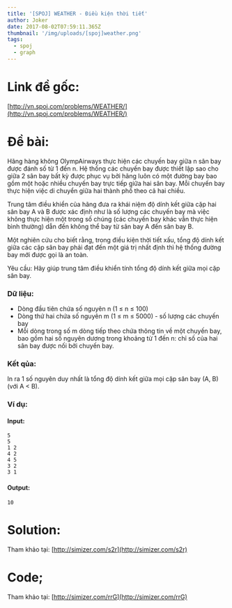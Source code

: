 ```yaml
---
title: '[SPOJ] WEATHER - Điều kiện thời tiết'
author: Joker
date: 2017-08-02T07:59:11.365Z
thumbnail: '/img/uploads/[spoj]weather.png'
tags:
  - spoj
  - graph
---
```

# Link đề gốc:

[http://vn.spoj.com/problems/WEATHER/](http://vn.spoj.com/problems/WEATHER/)

# Đề bài:

Hãng hàng không OlympAirways thực hiện các chuyến bay giữa n sân bay được đánh số từ 1 đến n. Hệ thống các chuyến bay được thiết lập sao cho giữa 2 sân bay bất kỳ được phục vụ bởi hãng luôn có một đường bay bao gồm một hoặc nhiều chuyến bay trực tiếp giữa hai sân bay. Mỗi chuyến bay thực hiện việc di chuyển giữa hai thành phố theo cả hai chiều.

Trung tâm điều khiển của hãng đưa ra khái niệm độ dính kết giữa cặp hai sân bay A và B được xác định như là số lượng các chuyến bay mà việc không thực hiện một trong số chúng \(các chuyến bay khác vẫn thực hiện bình thường\) dẫn đến không thể bay từ sân bay A đến sân bay B.

Một nghiên cứu cho biết rằng, trong điều kiện thời tiết xấu, tổng độ dính kết giữa các cặp sân bay phải đạt đến một giá trị nhất định thì hệ thống đường bay mới được gọi là an toàn.

Yêu cầu: Hãy giúp trung tâm điều khiển tính tổng độ dính kết giữa mọi cặp sân bay.

### Dữ liệu:

* Dòng đầu tiên chứa số nguyên n \(1 ≤ n ≤ 100\)
* Dòng thứ hai chứa số nguyên m \(1 ≤ m ≤ 5000\) - số lượng các chuyến bay
* Mỗi dòng trong số m dòng tiếp theo chứa thông tin về một chuyến bay, bao gồm hai số nguyên dương trong khoảng từ 1 đến n: chỉ số của hai sân bay được nối bởi chuyến bay.

### Kết qủa:

In ra 1 số nguyên duy nhất là tổng độ dính kết giữa mọi cặp sân bay \(A, B\) \(với A &lt; B\).

### Ví dụ:

#### Input:
```
5
5
1 2
4 2
4 5
3 2
3 1
```

#### Output:
```
10
```

# Solution:

Tham khảo tại: [http://simizer.com/s2r](http://simizer.com/s2r)

# Code;
Tham khảo tại: [http://simizer.com/rrG](http://simizer.com/rrG)







